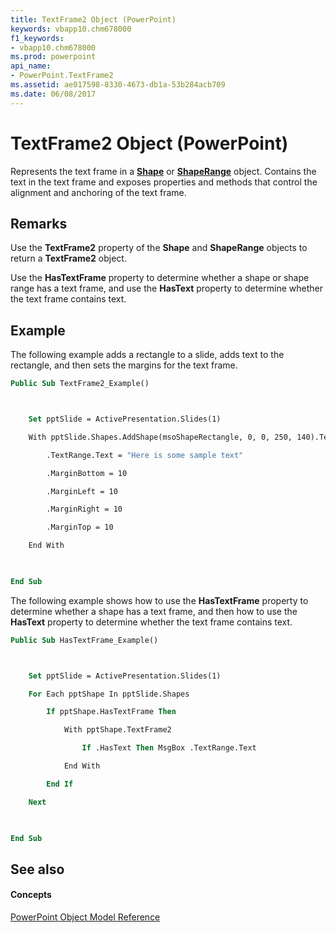 ```yaml
---
title: TextFrame2 Object (PowerPoint)
keywords: vbapp10.chm678000
f1_keywords:
- vbapp10.chm678000
ms.prod: powerpoint
api_name:
- PowerPoint.TextFrame2
ms.assetid: ae017598-8330-4673-db1a-53b284acb709
ms.date: 06/08/2017
---
```



# TextFrame2 Object (PowerPoint)

Represents the text frame in a  **[Shape](shape-object-powerpoint.md)** or **[ShapeRange](shaperange-object-powerpoint.md)** object. Contains the text in the text frame and exposes properties and methods that control the alignment and anchoring of the text frame.


## Remarks

Use the  **TextFrame2** property of the **Shape** and **ShapeRange** objects to return a **TextFrame2** object.

Use the  **HasTextFrame** property to determine whether a shape or shape range has a text frame, and use the **HasText** property to determine whether the text frame contains text.


## Example

The following example adds a rectangle to a slide, adds text to the rectangle, and then sets the margins for the text frame.


```vb
Public Sub TextFrame2_Example()



    Set pptSlide = ActivePresentation.Slides(1)

    With pptSlide.Shapes.AddShape(msoShapeRectangle, 0, 0, 250, 140).TextFrame2

        .TextRange.Text = "Here is some sample text"

        .MarginBottom = 10

        .MarginLeft = 10

        .MarginRight = 10

        .MarginTop = 10

    End With

    

End Sub
```

The following example shows how to use the  **HasTextFrame** property to determine whether a shape has a text frame, and then how to use the **HasText** property to determine whether the text frame contains text.




```vb
Public Sub HasTextFrame_Example()



    Set pptSlide = ActivePresentation.Slides(1)

    For Each pptShape In pptSlide.Shapes

        If pptShape.HasTextFrame Then

            With pptShape.TextFrame2

                If .HasText Then MsgBox .TextRange.Text

            End With

        End If

    Next

    

End Sub
```


## See also


#### Concepts


[PowerPoint Object Model Reference](object-model-powerpoint-vba-reference.md)

